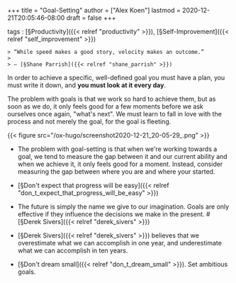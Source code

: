 +++
title = "Goal-Setting"
author = ["Alex Koen"]
lastmod = 2020-12-21T20:05:46-08:00
draft = false
+++

tags
: [§Productivity]({{< relref "productivity" >}}), [§Self-Improvement]({{< relref "self_improvement" >}})

    > “While speed makes a good story, velocity makes an outcome.”
    >
    > — [§Shane Parrish]({{< relref "shane_parrish" >}})


In order to achieve a specific, well-defined goal you must have a plan, you must write it down, and **you must look at it every day**.


The problem with goals is that we work so hard to achieve them, but as soon as we do, it only feels good for a few moments before we ask ourselves once again, "what's next". We must learn to fall in love with the process and not merely the goal, for the goal is fleeting.

{{< figure src="/ox-hugo/screenshot2020-12-21_20-05-29_.png" >}}

-   The problem with goal-setting is that when we're working towards a goal, we tend to measure the gap between it and our current ability and when we achieve it, it only feels good for a moment. Instead, consider measuring the gap between where you are and where your started.

-   [§Don't expect that progress will be easy]({{< relref "don_t_expect_that_progress_will_be_easy" >}})

-   The future is simply the name we give to our imagination. Goals are only effective if they influence the decisions we make in the present. #[§Derek Sivers]({{< relref "derek_sivers" >}})

-   <span class="underline">[§Derek Sivers]({{< relref "derek_sivers" >}}) believes that we overestimate what we can accomplish in one year, and underestimate what we can accomplish in ten years.</span>

-   [§Don't dream small]({{< relref "don_t_dream_small" >}}). Set ambitious goals.
